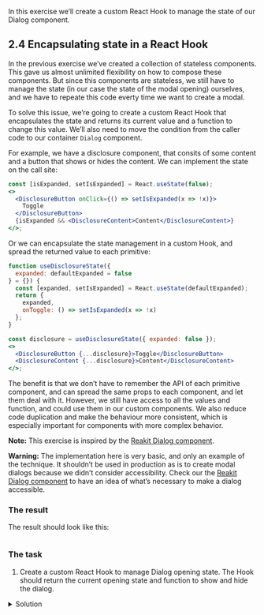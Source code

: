 In this exercise we’ll create a custom React Hook to manage the state of our Dialog component.

## 2.4 Encapsulating state in a React Hook

In the previous exercise we’ve created a collection of stateless components. This gave us almost unlimited flexibility on how to compose these components. But since this components are stateless, we still have to manage the state (in our case the state of the modal opening) ourselves, and we have to repeate this code everty time we want to create a modal.

To solve this issue, we’re going to create a custom React Hook that encapsulates the state and returns its current value and a function to change this value. We’ll also need to move the condition from the caller code to our container `Dialog` component.

For example, we have a disclosure component, that consits of some content and a button that shows or hides the content. We can implement the state on the call site:

```jsx static
const [isExpanded, setIsExpanded] = React.useState(false);
<>
  <DisclosureButton onClick={() => setIsExpanded(x => !x)}>
    Toggle
  </DisclosureButton>
  {isExpanded && <DisclosureContent>Content</DisclosureContent>}
</>;
```

Or we can encapsulate the state management in a custom Hook, and spread the returned value to each primitive:

```jsx static
function useDisclosureState({
  expanded: defaultExpanded = false
} = {}) {
  const [expanded, setIsExpanded] = React.useState(defaultExpanded);
  return {
    expanded,
    onToggle: () => setIsExpanded(x => !x)
  };
}

const disclosure = useDisclosureState({ expanded: false });
<>
  <DisclosureButton {...disclosure}>Toggle</DisclosureButton>
  <DisclosureContent {...disclosure}>Content</DisclosureContent>
</>;
```

The benefit is that we don’t have to remember the API of each primitive component, and can spread the same props to each component, and let them deal with it. However, we still have access to all the values and function, and could use them in our custom components. We also reduce code duplication and make the behaviour more consistent, which is especially important for components with more complex behavior.

**Note:** This exercise is inspired by the [Reakit Dialog component](https://reakit.io/docs/dialog/).

**Warning:** The implementation here is very basic, and only an example of the technique. It shouldn’t be used in production as is to create modal dialogs because we didn’t consider accessibility. Check our the [Reakit Dialog component](https://reakit.io/docs/dialog/#accessibility) to have an idea of what’s necessary to make a dialog accessible.

### The result

The result should look like this:

```jsx {"file": "final/Dialog.md", "noeditor": true}
```

### The task

1. Create a custom React Hook to manage Dialog opening state. The Hook should return the current opening state and function to show and hide the dialog.

<details>
 <summary>Solution</summary>

The `Dialog` component (`src/exercises/2-3-Compound_components/Dialog.js`):

```jsx {"file": "final/Dialog.js", "static": true}
```

The usage (`src/exercises/2-3-Compound_components/Dialog.md`):

```md {"file": "final/Dialog.md", "static": true}
```

</details>
